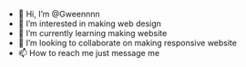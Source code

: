 - 👋 Hi, I’m @Gweennnn
- 👀 I’m interested in making web design
- 🌱 I’m currently learning making website
- 💞️ I’m looking to collaborate on making responsive website
- 📫 How to reach me just message me

<!---
Gweennnn/Gweennnn is a ✨ special ✨ repository because its `README.md` (this file) appears on your GitHub profile.
You can click the Preview link to take a look at your changes.
--->
